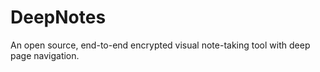 # DeepNotes

An open source, end-to-end encrypted visual note-taking tool with deep page navigation.
